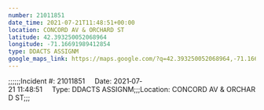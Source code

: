 ```yaml
---
number: 21011851
date_time: 2021-07-21T11:48:51+00:00
location: CONCORD AV & ORCHARD ST
latitude: 42.393250052068964
longitude: -71.16691989412854
type: DDACTS ASSIGNM
google_maps_link: https://maps.google.com/?q=42.393250052068964,-71.16691989412854
---
```


;;;;;;Incident #: 21011851     Date: 2021‐07‐21 11:48:51     Type: DDACTS ASSIGNM;;;Location: CONCORD AV & ORCHARD ST;;;
